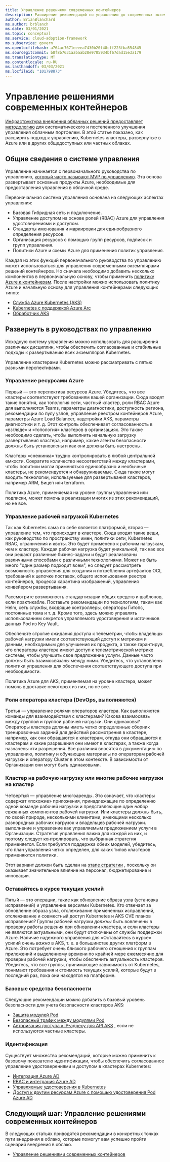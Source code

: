 ```yaml
---
title: Управление решениями современных контейнеров
description: Расширение рекомендаций по управлению до современных экземпляров контейнеров
author: BrianBlanchard
ms.author: brblanch
ms.date: 03/01/2021
ms.topic: conceptual
ms.service: cloud-adoption-framework
ms.subservice: govern
ms.openlocfilehash: a764ac7671eeeea7430b20f48cff223fba554845
ms.sourcegitcommit: b8f8b7631aabaab28e9705934bf67dad15e3a179
ms.translationtype: MT
ms.contentlocale: ru-RU
ms.lasthandoff: 03/03/2021
ms.locfileid: "101798873"
---
```

<!-- docutune:ignore "public container registry" -->

# <a name="govern-modern-container-solutions"></a>Управление решениями современных контейнеров

[Инфраструктура внедрения облачных решений предоставляет методологию](../../govern/index.md) для систематического и постепенного улучшения управления облачным портфелем. В этой статье показано, как расширить подход к управлению, Kubernetes кластеры, развернутые в Azure или в других общедоступных или частных облаках.

## <a name="initial-governance-foundation"></a>Общие сведения о системе управления

Управление начинается с первоначального руководства по управлению, [который часто называют MVP по управлению](../../govern/initial-foundation.md). Эта основа развертывает основные продукты Azure, необходимые для предоставления управления в облачной среде.

Первоначальная система управления основана на следующих аспектах управления:

- Базовая Гибридная сеть и подключение.
- Управление доступом на основе ролей (RBAC) Azure для управления удостоверениями и доступом.
- Стандарты именования и маркировки для единообразного определения ресурсов.
- Организация ресурсов с помощью групп ресурсов, подписок и групп управления.
- Политики Azure и схемы Azure для применения политик управления.

Каждая из этих функций первоначального руководства по управлению может использоваться для управления современными экземплярами решений контейнеров. Но сначала необходимо добавить несколько компонентов в первоначальную основу, чтобы применить [политику Azure к контейнерам](/azure/governance/policy/concepts/policy-for-kubernetes?bc=/azure/cloud-adoption-framework/_bread/toc.json&toc=/azure/cloud-adoption-framework/toc.json). После настройки можно использовать политику Azure и начальную основу для управления контейнерами следующих типов:

- [Служба Azure Kubernetes (AKS)](/azure/aks/intro-kubernetes?bc=/azure/cloud-adoption-framework/_bread/toc.json&toc=/azure/cloud-adoption-framework/toc.json)
- [Kubernetes с поддержкой Azure Arc](/azure/azure-arc/kubernetes/overview?bc=/azure/cloud-adoption-framework/_bread/toc.json&toc=/azure/cloud-adoption-framework/toc.json)
- [Обработчик AKS](https://github.com/Azure/aks-engine/blob/master/docs/README.md)

## <a name="expand-on-governance-disciplines"></a>Развернуть в руководствах по управлению

Исходную систему управления можно использовать для расширения различных дисциплин, чтобы обеспечить согласованные и стабильные подходы к развертыванию всех экземпляров Kubernetes.

Управление кластерами Kubernetes можно рассматривать с пятью разными перспективами.

### <a name="azure-resource-governance"></a>Управление ресурсами Azure

Первый — это перспектива ресурсов Azure. Убедитесь, что все кластеры соответствуют требованиям вашей организации. Сюда входят такие понятия, как топология сети, частный кластер, роли RBAC Azure для выполняются Teams, параметры диагностики, доступность региона, рекомендации по пулу узлов, управление реестром контейнеров Azure, параметры Azure Load Balancer, надстройки AKS, параметры диагностики и т. д. Этот контроль обеспечивает согласованность в «взгляде» и «топология» кластеров в организациях. Это также необходимо сделать, чтобы выполнить начальную загрузку развертывания кластера, например, какие агенты безопасности должны быть установлены и как они должны быть настроены.

<!-- docutune:casing Bicep CVEs -->

Кластеры «снежинка» трудно контролировать в любой центральной емкости. Сократите количество несоответствий между кластерами, чтобы политики могли применяться единообразно и необычные кластеры, не рекомендуется и обнаруживаемые. Сюда также могут входить технологии, используемые для развертывания кластеров, например ARM, Бицеп или terraform.

Политика Azure, применяемая на уровне группы управления или подписки, может помочь в реализации многих из этих рекомендаций, но не все.

### <a name="kubernetes-workload-governance"></a>Управление рабочей нагрузкой Kubernetes

Так как Kubernetes сама по себе является платформой, вторая — управление тем, что происходит в кластере. Сюда входят такие вещи, как руководство по пространству имен, политики сети, Kubernetes RBAC, ограничения и квоты. Это будет применено к рабочим нагрузкам, чем к кластеру. Каждая рабочая нагрузка будет уникальной, так как все они решают различные бизнес-задачи и будут реализованы различными способами с различными технологиями. Может не быть много "один размер подходит всем", но следует рассмотреть возможность управления для создания и потребления артефактов OCI, требований к цепочке поставок, общего использования реестра контейнеров, процесса карантина изображений, управления конвейером развертывания.

Рассмотрите возможность стандартизации общих средств и шаблонов, если практикабле. Поставьте рекомендации по технологиям, таким как Helm, сеть службы, входящие контроллеры, операторы Гитопс, постоянные тома и т. д. Кроме того, здесь можно управлять использованием секретов управляемого удостоверения и источников данных Pod из Key Vault.

Обеспечьте строгие ожидания доступа к телеметрии, чтобы владельцы рабочей нагрузки имели соответствующий доступ к метрикам и данным, необходимым для улучшения их продукта, а также гарантируя, что операторы кластера имеют доступ к телеметрической метрике системы, чтобы улучшить свое предложение услуги. Данные часто должны быть взаимосвязаны между ними. Убедитесь, что установлены политики управления для обеспечения соответствующего доступа при необходимости.

Политика Azure для AKS, применяемая на уровне кластера, может помочь в доставке некоторых из них, но не все.

### <a name="cluster-operator-roles-devops-sre"></a>Роли оператора кластера (DevOps, выполняются)

Третья — управление ролями операторов кластера. Как выполняются команды для взаимодействия с кластерами? Какова взаимосвязь между группой и группой рабочей нагрузки. Они одинаковы? Операторы кластера должны иметь четко определенные сборник тренировочных заданий для действий рассмотрения в кластере, например, как они обращаются к кластерам, откуда они обращаются к кластерам и какие разрешения они имеют в кластерах, а также когда назначены эти разрешения. Все различия вносятся в документацию по управлению, политику и обучающие материалы по операторам рабочей нагрузки и оператору Cluster в этом контексте. В зависимости от Организации они могут быть одинаковыми.

### <a name="cluster-per-workload-or-many-workloads-per-cluster"></a>Кластер на рабочую нагрузку или многие рабочие нагрузки на кластер

Четвертый — управление многоаренды. Это означает, что кластеры содержат «похожие» приложения, принадлежащие по определению одной команде рабочей нагрузки и представляющие *один набор* связанных компонентов рабочей нагрузки. Или кластеры должны быть, по своей природе, несколькими клиентами, имеющими несколько разнородных рабочих нагрузок и владельцев рабочей нагрузки. выполнение и управление как управляемым предложением услуги в Организации. Стратегия управления важна для каждой из них, и поэтому следует контролировать, что выбранная стратегия применяется. Если требуется поддержка обеих моделей, убедитесь, что план управления четко определен, для каких типов кластеров применяются политики.

Этот вариант должен быть сделан на [этапе стратегии](./strategy.md) , поскольку он оказывает значительное влияние на персонал, бюджетирование и инновации.

### <a name="stay-current-efforts"></a>Оставайтесь в курсе текущих усилий

Пятый — это операции, такие как обновление образа узла (установка исправлений) и управление версиями Kubernetes. Кто отвечает за обновление образа узла, отслеживание примененных исправлений, отслеживание и совместный доступ Kubernetes и AKS CVE планов исправления? Группы рабочей нагрузки *должны* быть вовлечены в проверку работы решения при обновлении кластера, и если кластеры не являются актуальными, они будут отключены от службы поддержки Azure. Наличие надежного управления для «Оставайтесь в курсе» усилий очень *важно* в AKS, т. е. в большинстве других платформ в Azure. Это потребует очень близкого рабочего отношения к группам приложений и выделенному времени по крайней мере ежемесячно для проверки рабочей нагрузки, чтобы обеспечить актуальность кластеров. Убедитесь, что все группы, принимающие зависимость от Kubernetes, понимают требования и стоимость текущих усилий, которые будут в последний раз, пока они находятся на платформе.

### <a name="security-baseline"></a>Базовые средства безопасности

Следующие рекомендации можно добавить в базовый уровень безопасности для учета безопасности кластеров AKS:

- [Защита модулей Pod](/azure/aks/use-pod-security-on-azure-policy?bc=/azure/cloud-adoption-framework/_bread/toc.json&toc=/azure/cloud-adoption-framework/toc.json)
- [Безопасный трафик между модулями Pod](/azure/aks/use-network-policies?bc=/azure/cloud-adoption-framework/_bread/toc.json&toc=/azure/cloud-adoption-framework/toc.json)
- [Авторизация доступа к IP-адресу для API AKS](/azure/aks/api-server-authorized-ip-ranges?bc=/azure/cloud-adoption-framework/_bread/toc.json&toc=/azure/cloud-adoption-framework/toc.json) , если не используются частные кластеры.

### <a name="identity"></a>Идентификация

Существует множество рекомендаций, которые можно применить к базовому показателю идентификации, чтобы обеспечить согласованное управление удостоверениями и доступом в кластерах Kubernetes:

- [Интеграция Azure AD](/azure/aks/managed-aad?bc=/azure/cloud-adoption-framework/_bread/toc.json&toc=/azure/cloud-adoption-framework/toc.json)
- [RBAC и интеграция Azure AD](/azure/aks/azure-ad-rbac?bc=/azure/cloud-adoption-framework/_bread/toc.json&toc=/azure/cloud-adoption-framework/toc.json)
- [Управляемые удостоверения в Kubernetes](/azure/aks/use-managed-identity?bc=/azure/cloud-adoption-framework/_bread/toc.json&toc=/azure/cloud-adoption-framework/toc.json)
- [Доступ к другим ресурсам Azure с помощью удостоверения Pod Azure AD](/azure/aks/use-azure-ad-pod-identity?bc=/azure/cloud-adoption-framework/_bread/toc.json&toc=/azure/cloud-adoption-framework/toc.json)

## <a name="next-step-manage-modern-container-solutions"></a>Следующий шаг: Управление решениями современных контейнеров

В следующих статьях приводятся рекомендации в конкретных точках пути внедрения в облако, которые помогут вам успешно пройти сценарий внедрения в облако.

- [Управление решениями современных контейнеров](./manage.md)
